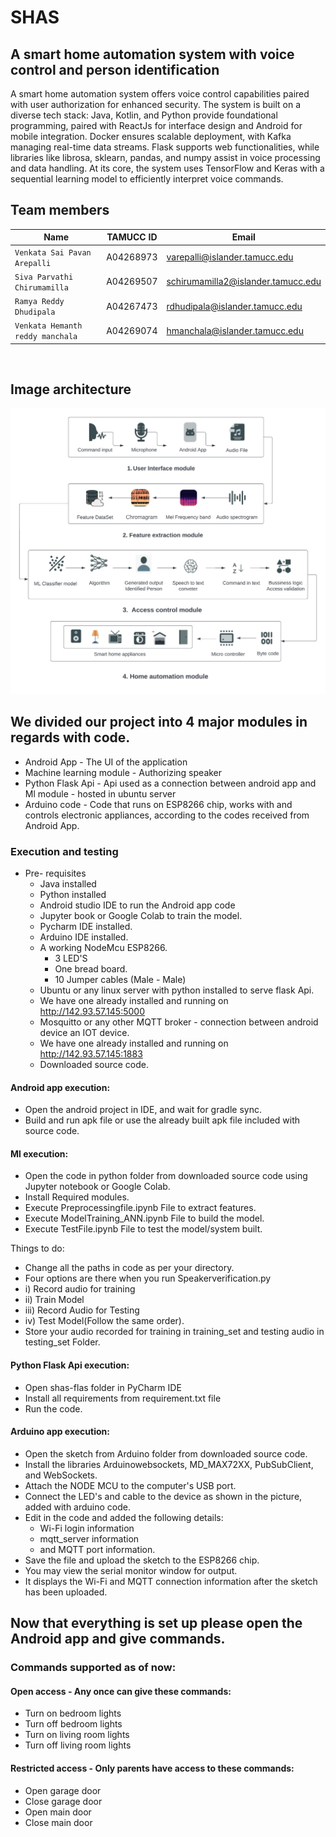 # SHAS

## A smart home automation system with voice control and person identification

A smart home automation system offers voice control capabilities paired with user authorization for enhanced security. The system is built on a diverse tech stack: Java, Kotlin, and Python provide foundational programming, paired with ReactJs for interface design and Android for mobile integration. Docker ensures scalable deployment, with Kafka managing real-time data streams. Flask supports web functionalities, while libraries like librosa, sklearn, pandas, and numpy assist in voice processing and data handling. At its core, the system uses TensorFlow and Keras with a sequential learning model to efficiently interpret voice commands.

## Team members

| Name                              | TAMUCC ID | Email                              |
|-----------------------------------|-----------|------------------------------------|
| `Venkata Sai Pavan Arepalli`      | A04268973 | varepalli@islander.tamucc.edu      |
| `Siva Parvathi Chirumamilla`      | A04269507 | schirumamilla2@islander.tamucc.edu |
| `Ramya Reddy Dhudipala`           | A04267473 | rdhudipala@islander.tamucc.edu     |
| `Venkata Hemanth reddy manchala ` | A04269074 | hmanchala@islander.tamucc.edu      |


&nbsp;


## Image architecture
![alt text](https://github.com/Avs-Pavan/Smart-home-Automation/blob/b5b37312202ebd7a5be50deabd87df840647753e/PHOTO-2023-03-02-17-03-23.jpg)

## We divided our project into 4 major modules in regards with code.

- Android App - The UI of the application
- Machine learning module - Authorizing speaker
- Python Flask Api - Api used as a connection between android app and Ml module - hosted in ubuntu server
- Arduino code - Code that runs on ESP8266 chip, works with and controls electronic appliances, according to the codes
  received from Android App.

### Execution and testing

* Pre- requisites
    * Java installed
    * Python installed
    * Android studio IDE to run the Android app code
    * Jupyter book or Google Colab to train the model.
    * Pycharm IDE installed.
    * Arduino IDE installed.
    * A working NodeMcu ESP8266.
      * 3 LED'S
      * One bread board.
      * 10 Jumper cables (Male - Male)
    * Ubuntu or any linux server with python installed to serve flask Api.
    * We have one already installed and running on http://142.93.57.145:5000
    * Mosquitto or any other MQTT broker - connection between android device an IOT device.
    * We have one already installed and running on http://142.93.57.145:1883
    * Downloaded source code.

#### Android app execution:

* Open the android project in IDE, and wait for gradle sync.
* Build and run apk file or use the already built apk file included with source code.

#### Ml execution:

- Open the code in python folder from downloaded source code using Jupyter notebook or Google Colab.
- Install Required modules.
- Execute Preprocessingfile.ipynb File to extract features.
- Execute ModelTraining_ANN.ipynb File to build the model.
- Execute TestFile.ipynb File to test the model/system built.

Things to do:
- Change all the paths in code as per your directory.
- Four options are there when you run Speakerverification.py 
- i) Record audio for training 
- ii) Train Model 
- iii) Record Audio for Testing 
- iv) Test Model(Follow the same order).
- Store your audio recorded for training in training_set and testing audio in testing_set Folder.

#### Python Flask Api execution:
- Open shas-flas folder in PyCharm IDE
- Install all requirements from requirement.txt file
- Run the code.


#### Arduino app execution:
- Open the sketch from Arduino folder from downloaded source code.
- Install the libraries Arduinowebsockets, MD_MAX72XX, PubSubClient, and WebSockets.
- Attach the NODE MCU to the computer's USB port.
- Connect the LED's and cable to the device as shown in the picture, added with arduino code.
- Edit in the code and added the following details:
  - Wi-Fi login information
  - mqtt_server information
  - and MQTT port information.
- Save the file and upload the sketch to the ESP8266 chip.
- You may view the serial monitor window for output.
- It displays the  Wi-Fi and MQTT connection information after the sketch has been uploaded.

## Now that everything is set up please open the Android app and give commands.

### Commands supported as of now:

#### Open access - Any once can give these commands:
- Turn on bedroom lights
- Turn off bedroom lights
- Turn on living room lights
- Turn off living room lights

#### Restricted access - Only parents have access to these commands:
- Open garage door
- Close garage door
- Open main door
- Close main door



